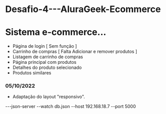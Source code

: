 # Desafio-4---AluraGeek-Ecommerce

# Sistema e-commerce...

- Página de login [ Sem função ]
- Carrinho de compras [ Falta Adicionar e remover produtos ]
- Listagem de carrinho de compras
- Página principal com produtos
- Detalhes do produto selecionado
- Produtos similares
 ### 05/10/2022
- Adaptação do layout "responsivo".

---json-server --watch db.json --host 192.168.18.7 --port 5000
